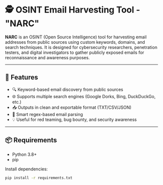 # 🕵️ OSINT Email Harvesting Tool - "NARC"

**NARC** is an OSINT (Open Source Intelligence) tool for harvesting email addresses from public sources using custom keywords, domains, and search techniques. It is designed for cybersecurity researchers, penetration testers, and digital investigators to gather publicly exposed emails for reconnaissance and awareness purposes.

---

## 🚀 Features

- 🔍 Keyword-based email discovery from public sources
- 🌐 Supports multiple search engines (Google Dorks, Bing, DuckDuckGo, etc.)
- 📥 Outputs in clean and exportable format (TXT/CSV/JSON)
- 🧠 Smart regex-based email parsing
- 💡 Useful for red teaming, bug bounty, and security awareness

---

## 📦 Requirements

- Python 3.8+
- pip

Install dependencies:

```bash
pip install -r requirements.txt
